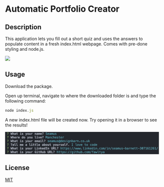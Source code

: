 # Automatic Portfolio Creator

## Description
This application lets you fill out a short quiz and uses the answers to populate content in a fresh index.html webpage. Comes with pre-done styling and node.js.

![](./images/portfolio-webpage.png)

## Usage
Download the package.

Open up terminal, navigate to where the downloaded folder is and type the following command:
```javascript
node index.js
```
A new index.html file will be created now. Try opening it in a browser to see the results!

![](./images/quiz-screenshot.png)

## License 
[MIT](https://choosealicense.com/licenses/mit/)
